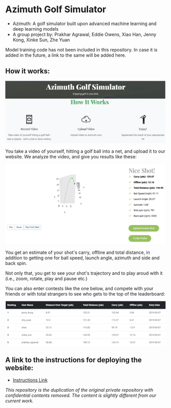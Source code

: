 # Azimuth Golf Simulator
- Azimuth: A golf simulator built upon advanced machine learning and deep learning models
- A group project by: Prakhar Agrawal, Eddie Owens, Xiao Han, Jenny Kong, Xinke Sun, Zhe Yuan

Model training code has not been included in this repository. In case it is added in the future, a link to the same will be added here.

## How it works:

![How It works](/images/how_it_works.png)

You take a video of yourself, hitting a golf ball into a net, and upload it to our website. We analyze the video, and give you results like these:

![Sample Results](/images/sample_result.png)

You get an estimate of your shot's carry, offline and total distance, in addition to getting one for ball speed, launch angle, azimuth and side and back spin.

Not only that, you get to see your shot's trajectory and to play aroud with it (i.e., zoom, rotate, play and pause etc.)

You can also enter contests like the one below, and compete with your friends or with total strangers to see who gets to the top of the leaderboard:

![Contest Leaderboard](/images/contest_leaderboard.png)

## A link to the instructions for deploying the website:
- [Instructions Link](https://github.com/Prakhar-USF/azimuth_golf_sim/tree/master/instructions)

*This repository is the duplication of the original private repository with confidential contents removed.*
*The content is slightly different from our current work.*
